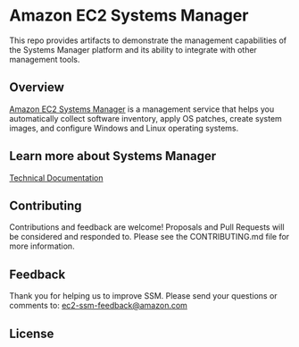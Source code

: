# Amazon EC2 Systems Manager
This repo provides artifacts to demonstrate the management capabilities of the Systems Manager platform and its ability to integrate with other management tools.

## Overview
[Amazon EC2 Systems Manager](https://aws.amazon.com/ec2/systems-manager/) is a management service that helps you automatically collect software inventory, apply OS patches, create system images, and configure Windows and Linux operating systems.

## Learn more about Systems Manager
[Technical Documentation](http://docs.aws.amazon.com/systems-manager/latest/userguide/what-is-systems-manager.html)

## Contributing
Contributions and feedback are welcome! Proposals and Pull Requests will be considered and responded to. Please see the CONTRIBUTING.md file for more information.

## Feedback
Thank you for helping us to improve SSM. Please send your questions or comments to: ec2-ssm-feedback@amazon.com

## License
